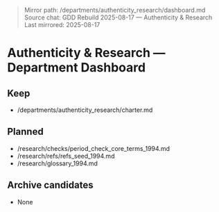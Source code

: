 > Mirror path: /departments/authenticity_research/dashboard.md
> Source chat: GDD Rebuild 2025-08-17 — Authenticity & Research
> Last mirrored: 2025-08-17

# Authenticity & Research — Department Dashboard

## Keep
- /departments/authenticity_research/charter.md

## Planned
- /research/checks/period_check_core_terms_1994.md
- /research/refs/refs_seed_1994.md
- /research/glossary_1994.md

## Archive candidates
- None
